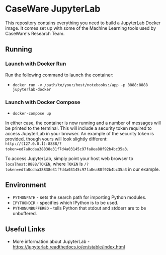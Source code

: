 # CaseWare JupyterLab

This repository contains everything you need to build a JupyterLab Docker image. It comes set up with some of the Machine Learning tools used by CaseWare's Research Team.

## Running

### Launch with Docker Run

Run the following command to launch the container: 
- `docker run -v /path/to/your/host/notebooks:/app -p 8888:8888 jupyterlab-docker`

### Launch with Docker Compose
- `docker-compose up`

In either case, the container is now running and a number of messages will be printed to the terminal. This will include a security
token required to access JupyterLab in your browser. An example of the security token is provided, though yours will 
look slightly different: `http://(127.0.0.1):8888/?token=ed7a8cdaa38838e31f7d4a03145c97fa8ea88f92b4bc35a3`.

To access JupyterLab, simply point your host web browser to `localhost:8888/TOKEN`, where `TOKEN` is `/?token=ed7a8cdaa38838e31f7d4a03145c97fa8ea88f92b4bc35a3` in our example.

## Environment

 - `PYTHONPATH` - sets the search path for importing Python modules.
 - `IPYTHONDIR` - specifies which IPython is to be used.
 - `PYTHONUNBUFFERED` - tells Python that stdout and stdderr are to be unbuffered.

## Useful Links
 - More information about JupyterLab - https://jupyterlab.readthedocs.io/en/stable/index.html



